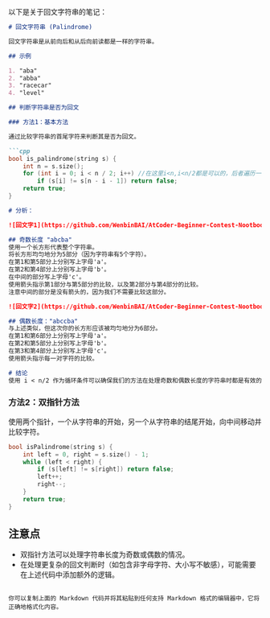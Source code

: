 以下是关于回文字符串的笔记：

```markdown
# 回文字符串 (Palindrome)

回文字符串是从前向后和从后向前读都是一样的字符串。

## 示例

1. "aba"
2. "abba"
3. "racecar"
4. "level"

## 判断字符串是否为回文

### 方法1：基本方法

通过比较字符串的首尾字符来判断其是否为回文。

```cpp
bool is_palindrome(string s) {
    int n = s.size();
    for (int i = 0; i < n / 2; i++) //在这里i<n,i<n/2都是可以的，后者遍历一半，更快。
        if (s[i] != s[n - i - 1]) return false;
    return true;
}

```
```markdown
# 分析：

![回文字1](https://github.com/WenbinBAI/AtCoder-Beginner-Contest-Nootbook/assets/77138767/f63e19c3-9703-4fbe-bbef-6e38aff1c2f7)

## 奇数长度 "abcba"
使用一个长方形代表整个字符串。
将长方形均匀地分为5部分（因为字符串有5个字符）。
在第1和第5部分上分别写上字母'a'。
在第2和第4部分上分别写上字母'b'。
在中间的部分写上字母'c'。
使用箭头指示第1部分与第5部分的比较，以及第2部分与第4部分的比较。
注意中间的部分是没有箭头的，因为我们不需要比较这部分。

![回文字2](https://github.com/WenbinBAI/AtCoder-Beginner-Contest-Nootbook/assets/77138767/be05bfd5-444e-4c67-94ca-e316bb2cdd99)

## 偶数长度："abccba"
与上述类似，但这次你的长方形应该被均匀地分为6部分。
在第1和第6部分上分别写上字母'a'。
在第2和第5部分上分别写上字母'b'。
在第3和第4部分上分别写上字母'c'。
使用箭头指示每一对字符的比较。

# 结论
使用 i < n/2 作为循环条件可以确保我们的方法在处理奇数和偶数长度的字符串时都是有效的。对于奇数长度的字符串，我们不需要考虑中心字符，而对于偶数长度的字符串，我们确保了每个前半部分字符都与其对应的后半部分字符进行了比较。
```




### 方法2：双指针方法

使用两个指针，一个从字符串的开始，另一个从字符串的结尾开始，向中间移动并比较字符。

```cpp
bool isPalindrome(string s) {
    int left = 0, right = s.size() - 1;
    while (left < right) {
        if (s[left] != s[right]) return false;
        left++;
        right--;
    }
    return true;
}
```

## 注意点

- 双指针方法可以处理字符串长度为奇数或偶数的情况。
- 在处理更复杂的回文判断时（如包含非字母字符、大小写不敏感），可能需要在上述代码中添加额外的逻辑。

```

你可以复制上面的 Markdown 代码并将其粘贴到任何支持 Markdown 格式的编辑器中，它将正确地格式化内容。
